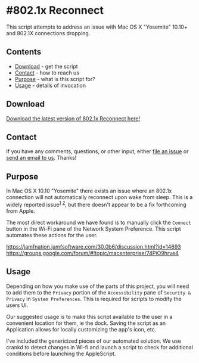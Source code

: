 #802.1x Reconnect
========================

This script attempts to address an issue with Mac OS X "Yosemite" 10.10+ and 802.1X connections dropping.
## Contents

* [Download](#download) - get the script
* [Contact](#contact) - how to reach us
* [Purpose](#purpose) - what is this script for?
* [Usage](#usage) - details of invocation

## Download

[Download the latest version of 802.1x Reconnect here!](../../releases/)


## Contact

If you have any comments, questions, or other input, either [file an issue](../../issues) or [send an email to us](mailto:mlib-its-mac-github@lists.utah.edu). Thanks!

## Purpose
In Mac OS X 10.10 "Yosemite" there exists an issue where an 802.1x connection will not automatically reconnect upon wake from sleep. This is a widely reported issue<sup>[1](#myfootnote1)</sup> <sup>[2](#myfootnote2)</sup>, but there doesn't appear to be a fix forthcoming from Apple.

The most direct workaround we have found is to manually click the `Connect` button in the Wi-Fi pane of the Network System Preference. This script automates these actions for the user.

<a name="myfootnote1"></a>https://jamfnation.jamfsoftware.com/30.0b6/discussion.html?id=14693<br>
<a name="myfootnote2"></a>https://groups.google.com/forum/#!topic/macenterprise/74PiO9hrve4

## Usage
Depending on how you make use of the parts of this project, you will need to add them to the `Privacy` portion of the `Accessibility` pane of `Security & Privacy` in `System Preferences`. This is required for scripts to modify the users UI.

Our suggested usage is to make this script available to the user in a convenient location for them, ie the dock. Saving the script as an Application allows for locally customizing the app's icon, etc.

I've included the genericized pieces of our automated solution. We use crankd to detect changes in Wi-fi and launch a script to check for additional conditions before launching the AppleScript.


